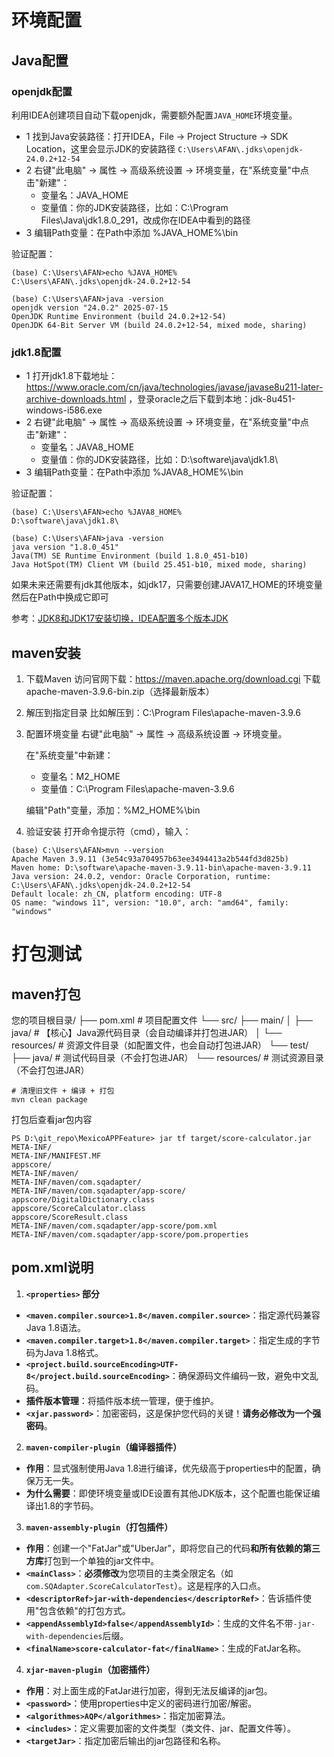 # 环境配置

## Java配置
### openjdk配置
利用IDEA创建项目自动下载openjdk，需要额外配置`JAVA_HOME`环境变量。
- 1 找到Java安装路径：打开IDEA，File → Project Structure → SDK Location，这里会显示JDK的安装路径
`C:\Users\AFAN\.jdks\openjdk-24.0.2+12-54`
- 2 右键"此电脑" → 属性 → 高级系统设置 → 环境变量，在"系统变量"中点击"新建"：
  - 变量名：JAVA_HOME
  - 变量值：你的JDK安装路径，比如：C:\Program Files\Java\jdk1.8.0_291，改成你在IDEA中看到的路径
- 3 编辑Path变量：在Path中添加 %JAVA_HOME%\bin

验证配置：

```
(base) C:\Users\AFAN>echo %JAVA_HOME%
C:\Users\AFAN\.jdks\openjdk-24.0.2+12-54

(base) C:\Users\AFAN>java -version
openjdk version "24.0.2" 2025-07-15
OpenJDK Runtime Environment (build 24.0.2+12-54)
OpenJDK 64-Bit Server VM (build 24.0.2+12-54, mixed mode, sharing)
```

### jdk1.8配置
- 1 打开jdk1.8下载地址：https://www.oracle.com/cn/java/technologies/javase/javase8u211-later-archive-downloads.html ，登录oracle之后下载到本地：jdk-8u451-windows-i586.exe
- 2 右键"此电脑" → 属性 → 高级系统设置 → 环境变量，在"系统变量"中点击"新建"：
    - 变量名：JAVA8_HOME
    - 变量值：你的JDK安装路径，比如：D:\software\java\jdk1.8\
- 3 编辑Path变量：在Path中添加 %JAVA8_HOME%\bin

验证配置：

```
(base) C:\Users\AFAN>echo %JAVA8_HOME%
D:\software\java\jdk1.8\

(base) C:\Users\AFAN>java -version
java version "1.8.0_451"
Java(TM) SE Runtime Environment (build 1.8.0_451-b10)
Java HotSpot(TM) Client VM (build 25.451-b10, mixed mode, sharing)
```

如果未来还需要有jdk其他版本，如jdk17，只需要创建JAVA17_HOME的环境变量然后在Path中换成它即可

参考：[JDK8和JDK17安装切换，IDEA配置多个版本JDK](https://developer.aliyun.com/article/1416298)

## maven安装
1. 下载Maven
   访问官网下载：https://maven.apache.org/download.cgi
   下载 apache-maven-3.9.6-bin.zip（选择最新版本）

2. 解压到指定目录
   比如解压到：C:\Program Files\apache-maven-3.9.6

3. 配置环境变量
   右键"此电脑" → 属性 → 高级系统设置 → 环境变量。
   
   在"系统变量"中新建：
   - 变量名：M2_HOME 
   - 变量值：C:\Program Files\apache-maven-3.9.6
     
   编辑"Path"变量，添加：%M2_HOME%\bin

4. 验证安装
   打开命令提示符（cmd），输入：
```shell
(base) C:\Users\AFAN>mvn --version
Apache Maven 3.9.11 (3e54c93a704957b63ee3494413a2b544fd3d825b)
Maven home: D:\software\apache-maven-3.9.11-bin\apache-maven-3.9.11
Java version: 24.0.2, vendor: Oracle Corporation, runtime: C:\Users\AFAN\.jdks\openjdk-24.0.2+12-54
Default locale: zh_CN, platform encoding: UTF-8
OS name: "windows 11", version: "10.0", arch: "amd64", family: "windows"
```

# 打包测试

## maven打包

您的项目根目录/
├── pom.xml          # 项目配置文件
└── src/
├── main/
│   ├── java/    # 【核心】Java源代码目录（会自动编译并打包进JAR）
│   └── resources/ # 资源文件目录（如配置文件，也会自动打包进JAR）
└── test/
├── java/    # 测试代码目录（不会打包进JAR）
└── resources/ # 测试资源目录（不会打包进JAR）

```
# 清理旧文件 + 编译 + 打包
mvn clean package
```

打包后查看jar包内容

```
PS D:\git_repo\MexicoAPPFeature> jar tf target/score-calculator.jar
META-INF/
META-INF/MANIFEST.MF
appscore/
META-INF/maven/
META-INF/maven/com.sqadapter/
META-INF/maven/com.sqadapter/app-score/
appscore/DigitalDictionary.class
appscore/ScoreCalculator.class
appscore/ScoreResult.class
META-INF/maven/com.sqadapter/app-score/pom.xml
META-INF/maven/com.sqadapter/app-score/pom.properties
```

## pom.xml说明

1. **`<properties>` 部分**
- **`<maven.compiler.source>1.8</maven.compiler.source>`**：指定源代码兼容Java 1.8语法。
- **`<maven.compiler.target>1.8</maven.compiler.target>`**：指定生成的字节码为Java 1.8格式。
- **`<project.build.sourceEncoding>UTF-8</project.build.sourceEncoding>`**：确保源码文件编码一致，避免中文乱码。
- **插件版本管理**：将插件版本统一管理，便于维护。
- **`<xjar.password>`**：加密密码，这是保护您代码的关键！**请务必修改为一个强密码**。

2. **`maven-compiler-plugin`（编译器插件）**
- **作用**：显式强制使用Java 1.8进行编译，优先级高于properties中的配置，确保万无一失。
- **为什么需要**：即使环境变量或IDE设置有其他JDK版本，这个配置也能保证编译出1.8的字节码。

3. **`maven-assembly-plugin`（打包插件）**
- **作用**：创建一个"FatJar"或"UberJar"，即将您自己的代码**和所有依赖的第三方库**打包到一个单独的jar文件中。
- **`<mainClass>`**：**必须修改**为您项目的主类全限定名（如`com.SQAdapter.ScoreCalculatorTest`）。这是程序的入口点。
- **`<descriptorRef>jar-with-dependencies</descriptorRef>`**：告诉插件使用"包含依赖"的打包方式。
- **`<appendAssemblyId>false</appendAssemblyId>`**：生成的文件名不带`-jar-with-dependencies`后缀。
- **`<finalName>score-calculator-fat</finalName>`**：生成的FatJar名称。

4. **`xjar-maven-plugin`（加密插件）**
- **作用**：对上面生成的FatJar进行加密，得到无法反编译的jar包。
- **`<password>`**：使用properties中定义的密码进行加密/解密。
- **`<algorithmes>AQP</algorithmes>`**：指定加密算法。
- **`<includes>`**：定义需要加密的文件类型（类文件、jar、配置文件等）。
- **`<targetJar>`**：指定加密后输出的jar包路径和名称。
